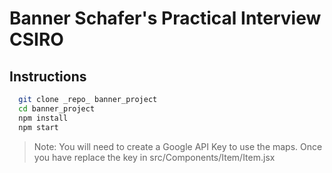 # Banner Schafer's Practical Interview CSIRO

## Instructions

```bash
  git clone _repo_ banner_project
  cd banner_project
  npm install
  npm start
```

> Note: You will need to create a Google API Key to use the maps. Once you have
> replace the key in src/Components/Item/Item.jsx
